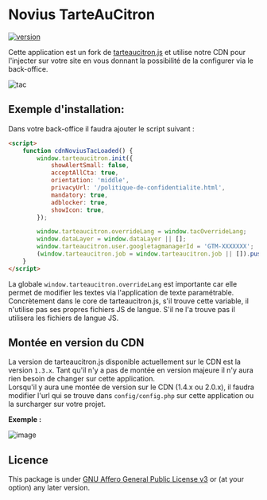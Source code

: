 # Novius TarteAuCitron

[![version]][version]

Cette application est un fork de [tarteaucitron.js](https://github.com/AmauriC/tarteaucitron.js) et utilise notre CDN pour l'injecter sur votre site en vous donnant la possibilité de la configurer via le back-office.

![tac](/screenshot.png)

## Exemple d'installation:

Dans votre back-office il faudra ajouter le script suivant :

```html
<script>
    function cdnNoviusTacLoaded() {
        window.tarteaucitron.init({
            showAlertSmall: false,
            acceptAllCta: true,
            orientation: 'middle',
            privacyUrl: '/politique-de-confidentialite.html',
            mandatory: true,
            adblocker: true,
            showIcon: true,
        });

        window.tarteaucitron.overrideLang = window.tacOverrideLang;
        window.dataLayer = window.dataLayer || [];
        window.tarteaucitron.user.googletagmanagerId = 'GTM-XXXXXXX';
        (window.tarteaucitron.job = window.tarteaucitron.job || []).push('googletagmanager');
    }
</script>
```

La globale `window.tarteaucitron.overrideLang` est importante car elle permet de modifier les textes via l'application de texte paramétrable.  
Concrètement dans le core de tarteaucitron.js, s'il trouve cette variable, il n'utilise pas ses propres fichiers JS de langue. S'il ne l'a trouve pas il utilisera les fichiers de langue JS.

## Montée en version du CDN

La version de tarteaucitron.js disponible actuellement sur le CDN est la version `1.3.x`. Tant qu'il n'y a pas de montée en version majeure il n'y aura rien besoin de changer sur cette application.  
Lorsqu'il y aura une montée de version sur le CDN (1.4.x ou 2.0.x), il faudra modifier l'url qui se trouve dans `config/config.php` sur cette application ou la surcharger sur votre projet.  

**Exemple :**  

![image](https://user-images.githubusercontent.com/1554207/111596693-b9c9fd00-87cd-11eb-89bb-73680d781d58.png)

## Licence

This package is under [GNU Affero General Public License v3](http://www.gnu.org/licenses/agpl-3.0.html) or (at your option) any later version.

[version]: https://img.shields.io/badge/version-3.0.0-%23d85a94.svg
